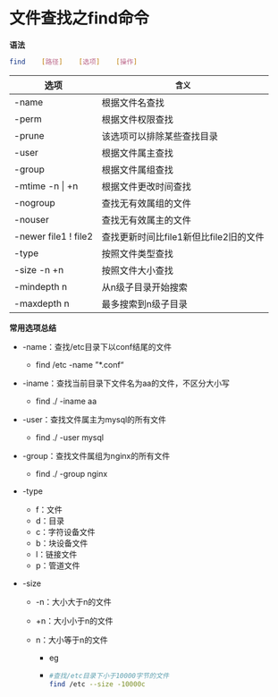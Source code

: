 # 文件查找之find命令

**语法**

```bash
find	[路径]	[选项]	[操作]
```

| 选项                 | `含义`                                 |
| -------------------- | -------------------------------------- |
| -name                | 根据文件名查找                         |
| -perm                | 根据文件权限查找                       |
| -prune               | 该选项可以排除某些查找目录             |
| -user                | 根据文件属主查找                       |
| -group               | 根据文件属组查找                       |
| -mtime -n \| +n      | 根据文件更改时间查找                   |
| -nogroup             | 查找无有效属组的文件                   |
| -nouser              | 查找无有效属主的文件                   |
| -newer file1 ! file2 | 查找更新时间比file1新但比file2旧的文件 |
| -type                | 按照文件类型查找                       |
| -size -n +n          | 按照文件大小查找                       |
| -mindepth n          | 从n级子目录开始搜索                    |
| -maxdepth n          | 最多搜索到n级子目录                    |

**常用选项总结**

- -name：查找/etc目录下以conf结尾的文件

  - find    /etc    -name    ”*.conf“

- -iname：查找当前目录下文件名为aa的文件，不区分大小写

  - find    ./    -iname    aa

- -user：查找文件属主为mysql的所有文件

  - find    ./    -user    mysql

- -group：查找文件属组为nginx的所有文件

  - find    ./    -group    nginx

- -type

  - f：文件
  - d：目录
  - c：字符设备文件
  - b：块设备文件
  - l：链接文件
  - p：管道文件

- -size

  - -n：大小大于n的文件

  - +n：大小小于n的文件

  - n：大小等于n的文件

    - eg

    - ```bash
      #查找/etc目录下小于10000字节的文件
      find /etc --size -10000c
      
      ```

      